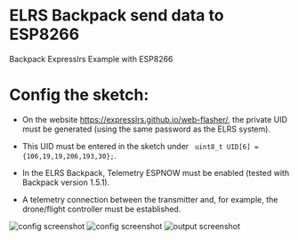 # ELRS Backpack send data to ESP8266
 Backpack Expresslrs Example with ESP8266

# Config the sketch:
 * On the website https://expresslrs.github.io/web-flasher/, the private UID must be generated (using the same password as the ELRS system).
 * This UID must be entered in the sketch under ``` uint8_t UID[6] = {106,19,19,206,193,30};```.

 * In the ELRS Backpack, Telemetry ESPNOW must be enabled (tested with Backpack version 1.5.1).

 * A telemetry connection between the transmitter and, for example, the drone/flight controller must be established.

 ![config screenshot](img/config.png)
 ![config screenshot](img/uid.png)
 ![output screenshot](img/output.png)
